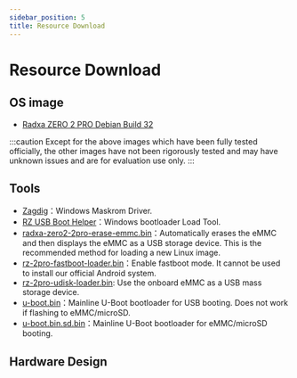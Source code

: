 ```yaml
---
sidebar_position: 5
title: Resource Download
---
```


# Resource Download

## OS image

- [Radxa ZERO 2 PRO Debian Build 32](https://github.com/radxa-build/radxa-zero-2pro/releases/download/b32/radxa-zero-2pro_debian_bookworm_kde_b32.img.xz)

:::caution
Except for the above images which have been fully tested officially, the other images have not been rigorously tested and may have unknown issues and are for evaluation use only.
:::

## Tools

- [Zagdig](https://zadig.akeo.ie/)：Windows Maskrom Driver.
- [RZ USB Boot Helper](https://dl.radxa.com/zero/tools/windows/RZ_USB_Boot_Helper_V1.0.0.zip)：Windows bootloader Load Tool.
- [radxa-zero2-2pro-erase-emmc.bin](https://dl.radxa.com/zero2pro/images/loader/radxa-zero-2pro-erase-emmc.bin)：Automatically erases the eMMC and then displays the eMMC as a USB storage device. This is the recommended method for loading a new Linux image.
- [rz-2pro-fastboot-loader.bin](https://dl.radxa.com/zero2pro/images/loader/rz-2pro-fastboot-loader.bin)：Enable fastboot mode. It cannot be used to install our official Android system.
- [rz-2pro-udisk-loader.bin](https://dl.radxa.com/zero2pro/images/loader/rz-2pro-udisk-loader.bin): Use the onboard eMMC as a USB mass storage device.
- [u-boot.bin](https://dl.radxa.com/zero2pro/images/loader/u-boot.bin)：Mainline U-Boot bootloader for USB booting. Does not work if flashing to eMMC/microSD.
- [u-boot.bin.sd.bin](https://dl.radxa.com/zero2pro/images/loader/u-boot.bin.sd.bin)：Mainline U-Boot bootloader for eMMC/microSD booting.

## Hardware Design
